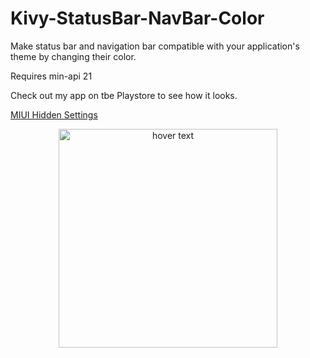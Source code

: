 # Kivy-StatusBar-NavBar-Color
Make status bar and navigation bar compatible with your application's theme by changing their color.

Requires min-api 21

Check out my app on tbe Playstore to see how it looks.

[MIUI Hidden Settings](https://play.google.com/store/apps/details?id=com.ceyhan.sets)

<p align="center">
  <img src="https://github.com/yunus-ceyhan/Kivy-Statusbar-Navbar-Color/blob/master/tia2761983885754780649.png" width="350" title="hover text">
</p>

